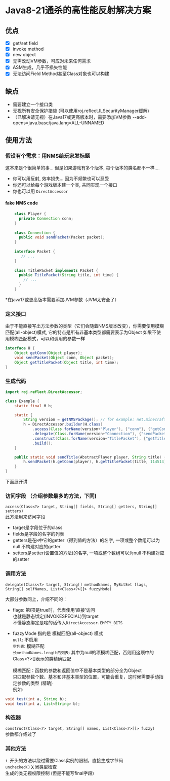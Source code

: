 # Java8-21通杀的高性能反射解决方案
## 优点
 * [x] get/set field
 * [x] invoke method
 * [x] new object
 * [x] 无需改动VM参数，可应对未来任何需求
 * [x] ASM生成，几乎不损失性能
 * [x] 无法访问Field Method甚至Class对象也可以构建
## 缺点
 * 需要建立一个接口类
 * 无视所有安全保护措施 (可以使用roj.reflect.ILSecurityManager缓解)
 * （已解决请无视）在Java17或更高版本时，需要添加VM参数 --add-opens=java.base/java.lang=ALL-UNNAMED
## 使用方法

### 假设有个需求：用NMS给玩家发标题
这本来是个很简单的事... 但是如果游戏有多个版本, 每个版本的类名都不一样....
* 你可以用反射, 效率损失... 因为不频繁也可以忍受
* 你还可以给每个游戏版本建一个类, 共同实现一个接口
* 你也可以用 `DirectAccessor`

#### fake NMS code
```java
    class Player {  
      private Connection conn;  
    }  
      
    class Connection {  
      public void sendPacket(Packet packet);  
    }  
      
    interface Packet {  
       // ...  
    }  
      
    class TitlePacket implements Packet {  
      public TitlePacket(String title, int time) {  
        // ...  
      }  
    }
```

*在java17或更高版本需要添加JVM参数（JVM太安全了）

### 定义接口
由于不能直接写出方法参数的类型（它们会随着NMS版本改变），你需要使用模糊匹配(all-object)模式, 它的特点是所有非基本类型都需要表示为Object
如果不使用模糊匹配模式，可以和调用的参数一样
```java
interface H {  
    Object getConn(Object player);  
    void sendPacket(Object conn, Object packet);  
    Object getTitlePacket(Object title, int time);  
}
```
### 生成代码
```java 
import roj.reflect.DirectAccessor;

class Example {
	static final H h;

	static {
		String version = getNMSPackage(); // for example: net.minecraft.server.v1_12_R2.
		h = DirectAccessor.builder(H.class)
		    .access(Class.forName(version+"Player"), {"conn"}, {"getConn"}, null)
		    .delegate(Class.forName(version+"Connection"), {"sendPacket"}, DirectAccessor.EMPTY_BITS,  {"sendPacket"}, Collections.emptyList())
		    .construct(Class.forName(version+"TitlePacket"), {"getTitlePacket"}, Collections.emptyList())
		    .build();
	}

	public static void sendTitle(AbstractPlayer player, String title) {
		h.sendPacket(h.getConn(player), h.getTitlePacket(title, 114514));
	}
}
```
下面展开讲

### 访问字段 （介绍参数最多的方法，下同)
`access(Class<?> target, String[] fields, String[] getters, String[] setters)`  
此方法用来访问字段
* target是字段位于的class
* fields是字段的名字的列表
* getters是在`H`中它的getter（得到值的方法）的名字, 一项或整个数组可以为null 不构建对应的getter
* setters是setter(设置值的方法)的名字, 一项或整个数组可以为null 不构建对应的setter

### 调用方法
`delegate(Class<?> target, String[] methodNames, MyBitSet flags, String[] selfNames, List<Class<?>[]> fuzzyMode)`

大部分参数同上，介绍不同的：
* flags: 第i项是true时，代表使用‘直接’访问  
  也就是静态绑定(INVOKESPECIAL)到target  
  不懂静态绑定是啥的话传入`DirectAccessor.EMPTY_BITS`


* fuzzyMode 指的是 模糊匹配(all-object) 模式  
  `null`: 不启用  
  `空列表`: 模糊匹配  
  `长methodNames.length的列表`: 其中为null的项模糊匹配，否则用这项中的Class<?>[]表示的类精确匹配  
  <br>
  模糊匹配：函数的参数和返回值中不是基本类型的部分全为Object  
  只匹配参数个数、基本和非基本类型的位置，可能会重复，这时候需要手动指定参数的类型 (精确)  
  例如:
```java
void test(int a, String b);  
void test(int a, List<String> b);
```


### 构造器
`construct(Class<?> target, String[] names, List<Class<?>[]> fuzzy)`  
参数都介绍过了

### 其他方法
`i_`开头的方法以绕过需要Class实例的限制，直接生成字节码  
`unchecked()`关闭类型检查  
生成的类无视权限控制 (但是不能写final字段)  
